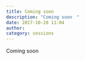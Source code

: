 ```yaml
---
title: Coming soon　
description: "Coming soon　"
date: 2017-10-28 11:04
author: 
category: sessions
---
```

Coming soon　